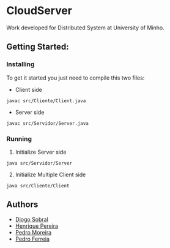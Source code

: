 # CloudServer

Work developed for Distributed System at University of Minho.

## Getting Started:

### Installing

To get it started you just need to compile this two files:
- Client side
```
javac src/Cliente/Client.java
```
- Server side
```
javac src/Servidor/Server.java
```

### Running

1. Initialize Server side 
```
java src/Servidor/Server
```
2. Initialize Multiple Client side
```
java src/Cliente/Client
```


## Authors
- [Diogo Sobral](https://github.com/Dakrs)
- [Henrique Pereira](https://github.com/hpereira98)
- [Pedro Moreira](https://github.com/Bishop19)
- [Pedro Ferreia](https://github.com/PedroFerr101)
